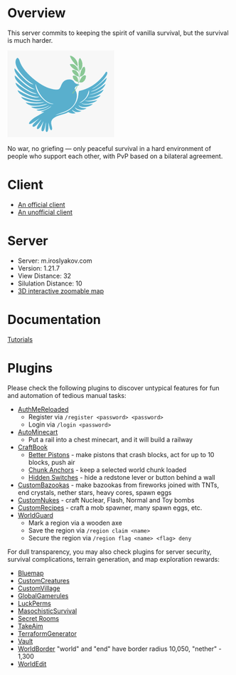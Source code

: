 # Overview

This server commits to keeping the spirit of vanilla survival, but the survival is much harder.

![Peace Logo](images/peace.png)

No war, no griefing — only peaceful survival in a hard environment of people who support each other, with PvP based on a bilateral agreement.

# Client

* [An official client](https://www.minecraft.net/en-us/about-minecraft)
* [An unofficial client](https://ru-m.org/)

# Server

* Server: m.iroslyakov.com
* Version: 1.21.7
* View Distance: 32
* Silulation Distance: 10
* [3D interactive zoomable map](http://m.iroslyakov.com/)

# Documentation

[Tutorials](https://minecraft.wiki/w/Tutorials)

# Plugins

Please check the following plugins to discover untypical features for fun and automation of tedious manual tasks:

* [AuthMeReloaded](https://www.spigotmc.org/resources/authmereloaded.6269/)
    * Register via `/register <password> <password>`
    * Login via `/login <password>`
* [AutoMinecart](https://www.spigotmc.org/resources/autominecart.128389/)
    * Put a rail into a chest minecart, and it will build a railway
* [CraftBook](https://dev.bukkit.org/projects/craftbook)
    * [Better Pistons](https://craftbook.enginehub.org/en/3.x/mechanics/better_pistons/) - make pistons that crash blocks, act for up to 10 blocks, push air
    * [Chunk Anchors](https://craftbook.enginehub.org/en/latest/mechanics/chunk_anchor/) - keep a selected world chunk loaded
    * [Hidden Switches](https://craftbook.enginehub.org/en/latest/mechanics/hidden_switch/) - hide a redstone lever or button behind a wall
* [CustomBazookas](https://www.spigotmc.org/resources/custombazookas.124997/) - make bazookas from fireworks joined with TNTs, end crystals, nether stars, heavy cores, spawn eggs
* [CustomNukes](https://www.spigotmc.org/resources/customnukes.68710/) - craft Nuclear, Flash, Normal and Toy bombs
* [CustomRecipes](https://www.spigotmc.org/resources/customrecipes.89435/) - craft a mob spawner, many spawn eggs, etc.
* [WorldGuard](https://dev.bukkit.org/projects/worldguard)
    * Mark a region via a wooden axe
    * Save the region via `/region claim <name>`
    * Secure the region via `/region flag <name> <flag> deny`

For dull transparency, you may also check plugins for server security, survival complications, terrain generation, and map exploration rewards:

* [Bluemap](https://www.spigotmc.org/resources/bluemap.83557/)
* [CustomCreatures](https://www.spigotmc.org/resources/customcreatures.68711/)
* [CustomVillage](https://www.spigotmc.org/resources/customvillage.69170/)
* [GlobalGamerules](https://www.spigotmc.org/resources/global-gamerules-1-7-1-16.82310/)
* [LuckPerms](https://www.spigotmc.org/resources/luckperms.28140/)
* [MasochisticSurvival](https://www.spigotmc.org/resources/masochisticsurvival.124943/)
* [Secret Rooms](https://www.spigotmc.org/resources/secret-rooms.121505/)
* [TakeAim](https://www.spigotmc.org/resources/takeaim.68713/)
* [TerraformGenerator](https://www.spigotmc.org/resources/terraformgenerator-1-16-5-1-20-1.75132/)
* [Vault](https://www.spigotmc.org/resources/vault.34315/)
* [WorldBorder](https://www.spigotmc.org/resources/worldborder.60905/) "world" and "end" have border radius 10,050, "nether" - 1,300
* [WorldEdit](https://dev.bukkit.org/projects/worldedit)
